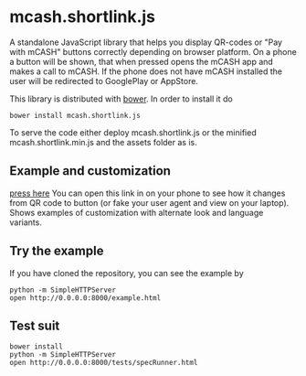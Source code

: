 mcash.shortlink.js
==================

A standalone JavaScript library that helps you display QR-codes or "Pay with mCASH" buttons correctly depending on browser platform.
On a phone a button will be shown, that when pressed opens the mCASH app and makes a call to mCASH.
If the phone does not have mCASH installed the user will be redirected to GooglePlay or AppStore.

This library is distributed with [bower](http://bower.io). In order to install it do

```
bower install mcash.shortlink.js
```

To serve the code either deploy mcash.shortlink.js or the minified mcash.shortlink.min.js and the assets folder as is.


Example and customization
------------------------
[press here](https://rawgit.com/mcash/mcash.shortlink.js/master/example.html)
You can open this link in on your phone to see how it changes from QR
code to button (or fake your user agent and view on your laptop). Shows examples of customization with alternate look and language variants.


Try the example
-------------
If you have cloned the repository, you can see the example by
```
python -m SimpleHTTPServer
open http://0.0.0.0:8000/example.html
```

Test suit
-------
```
bower install
python -m SimpleHTTPServer
open http://0.0.0.0:8000/tests/specRunner.html
```
